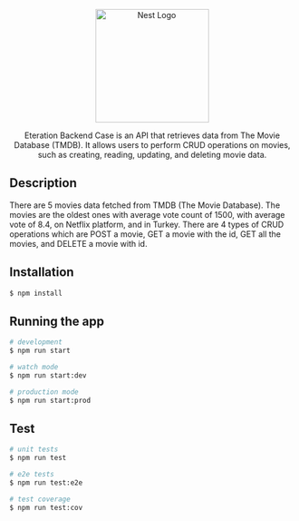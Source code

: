 <p align="center">
  <a href="https://eteration.com/tr" target="blank"><img src="https://eteration.com/api/image/storage/uploads/2019/11/14/5dcd5f9465c3beteration-logo.png" width="200" alt="Nest Logo" /></a>
</p>

  <p align="center">Eteration Backend Case is an API that retrieves data from The Movie Database (TMDB). It allows users to perform CRUD operations on movies, such as creating, reading, updating, and deleting movie data.</p>
    <p align="center">

## Description

There are 5 movies data fetched from TMDB (The Movie Database). The movies are the oldest ones with average vote count of 1500, with average vote of 8.4, on Netflix platform, and in Turkey. There are 4 types of CRUD operations which are POST a movie, GET a movie with the id, GET all the movies, and DELETE a movie with id.

## Installation

```bash
$ npm install
```

## Running the app

```bash
# development
$ npm run start

# watch mode
$ npm run start:dev

# production mode
$ npm run start:prod
```

## Test

```bash
# unit tests
$ npm run test

# e2e tests
$ npm run test:e2e

# test coverage
$ npm run test:cov
```
